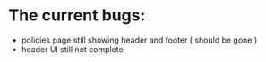 # The current bugs:
 - policies page still showing header and footer ( should be gone )
 - header UI still not complete